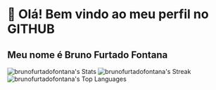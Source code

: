 # 👋 Olá! Bem vindo ao meu perfil no GITHUB
## Meu nome é Bruno Furtado Fontana

![brunofurtadofontana's Stats](https://github-readme-stats.vercel.app/api?username=brunofurtadofontana&theme=dracula&show_icons=true&hide_border=false&count_private=true)
![brunofurtadofontana's Streak](https://github-readme-streak-stats.herokuapp.com/?user=brunofurtadofontana&theme=dracula&hide_border=false)
![brunofurtadofontana's Top Languages](https://github-readme-stats.vercel.app/api/top-langs/?username=brunofurtadofontana&theme=dracula&show_icons=true&hide_border=false&layout=compact)
